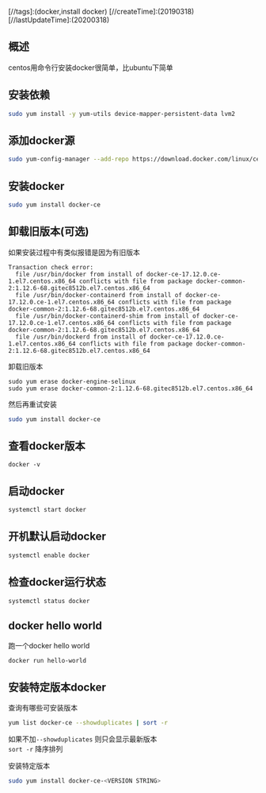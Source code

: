 [//title]:(centos安装docker)
[//englishTitle]:(install-docker-on-centos-use-yum)
[//category]:(docker,tutorial)
[//tags]:(docker,install docker)
[//createTime]:(20190318)
[//lastUpdateTime]:(20200318)

## 概述
centos用命令行安装docker很简单，比ubuntu下简单    

## 安装依赖
``` bash
sudo yum install -y yum-utils device-mapper-persistent-data lvm2
```

## 添加docker源
``` bash
sudo yum-config-manager --add-repo https://download.docker.com/linux/centos/docker-ce.repo
```
 
## 安装docker
``` bash
sudo yum install docker-ce  
```

## 卸载旧版本(可选)
如果安装过程中有类似报错是因为有旧版本    
```
Transaction check error:
  file /usr/bin/docker from install of docker-ce-17.12.0.ce-1.el7.centos.x86_64 conflicts with file from package docker-common-2:1.12.6-68.gitec8512b.el7.centos.x86_64
  file /usr/bin/docker-containerd from install of docker-ce-17.12.0.ce-1.el7.centos.x86_64 conflicts with file from package docker-common-2:1.12.6-68.gitec8512b.el7.centos.x86_64
  file /usr/bin/docker-containerd-shim from install of docker-ce-17.12.0.ce-1.el7.centos.x86_64 conflicts with file from package docker-common-2:1.12.6-68.gitec8512b.el7.centos.x86_64
  file /usr/bin/dockerd from install of docker-ce-17.12.0.ce-1.el7.centos.x86_64 conflicts with file from package docker-common-2:1.12.6-68.gitec8512b.el7.centos.x86_64
```

卸载旧版本  
```
sudo yum erase docker-engine-selinux
sudo yum erase docker-common-2:1.12.6-68.gitec8512b.el7.centos.x86_64
```

然后再重试安装  
``` bash
sudo yum install docker-ce  
```

## 查看docker版本
```
docker -v
```

## 启动docker
``` bash
systemctl start docker
```

## 开机默认启动docker
``` bash
systemctl enable docker
```

## 检查docker运行状态
``` bash
systemctl status docker
```

## docker hello world
跑一个docker hello world  
```
docker run hello-world
```

## 安装特定版本docker
查询有哪些可安装版本  
``` bash
yum list docker-ce --showduplicates | sort -r
```

如果不加`--showduplicates` 则只会显示最新版本  
`sort -r` 降序排列  

安装特定版本  
``` bash
sudo yum install docker-ce-<VERSION STRING>
```